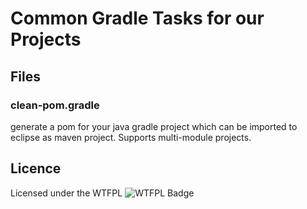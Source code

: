 # Common Gradle Tasks for our Projects


## Files

### clean-pom.gradle

generate a pom for your java gradle project which can be imported to eclipse as maven project. Supports multi-module projects.



## Licence
Licensed under the WTFPL ![WTFPL Badge](http://www.wtfpl.net/wp-content/uploads/2012/12/wtfpl-badge-4.png)
